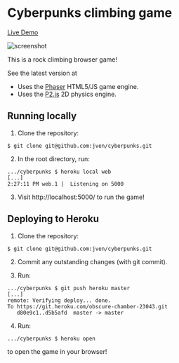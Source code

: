 # Cyberpunks climbing game

[Live Demo](https://douglasdev.github.io/projects/cyberpunks%20client/index.html)

![screenshot](https://i.ibb.co/XFfNMQb/Screenshot.png)

This is a rock climbing browser game!

See the latest version at 

- Uses the [Phaser](https://phaser.io) HTML5/JS game engine.
- Uses the [P2.js](https://schteppe.github.io/p2.js/) 2D physics engine.

## Running locally
1. Clone the repository:

```shell
$ git clone git@github.com:jven/cyberpunks.git
```

2. In the root directory, run:

```shell
.../cyberpunks $ heroku local web
[...]
2:27:11 PM web.1 |  Listening on 5000
```

3. Visit http://localhost:5000/ to run the game!

## Deploying to Heroku
1. Clone the repository:

```shell
$ git clone git@github.com:jven/cyberpunks.git
```

2. Commit any outstanding changes (with git commit).

3. Run:

```shell
.../cyberpunks $ git push heroku master
[...]
remote: Verifying deploy... done.
To https://git.heroku.com/obscure-chamber-23043.git
   d80e9c1..d5b5afd  master -> master
```

4. Run:

```shell
.../cyberpunks $ heroku open
```

to open the game in your browser!
